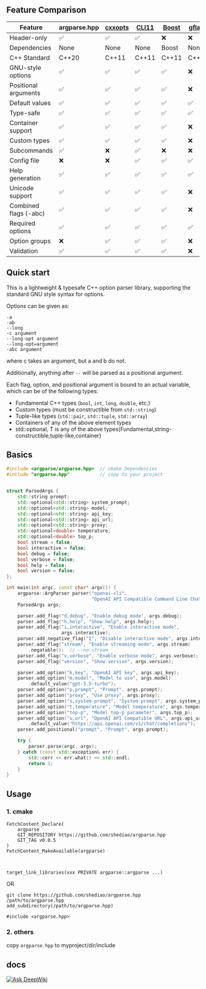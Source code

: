 ## Feature Comparison

| Feature               | argparse.hpp | [cxxopts](https://github.com/jarro2783/cxxopts) | [CLI11](https://github.com/CLIUtils/CLI11) | [Boost](https://www.boost.org/doc/libs/1_84_0/doc/html/program_options.html) | [gflags](https://github.com/gflags/gflags) |
| --------------------- | ------------ | ----------------------------------------------- | ------------------------------------------ | -------------------------------------------------------------------------------------------- | ------------------------------------------ |
| Header-only           | ✅           | ✅                                              | ✅                                         | ❌                                                                                           | ❌                                         |
| Dependencies          | None         | None                                            | None                                       | Boost                                                                                        | None                                       |
| C++ Standard          | C++20        | C++11                                           | C++11                                      | C++11                                                                                        | C++11                                      |
| GNU-style options     | ✅           | ✅                                              | ✅                                         | ✅                                                                                           | ❌                                         |
| Positional arguments  | ✅           | ✅                                              | ✅                                         | ✅                                                                                           | ❌                                         |
| Default values        | ✅           | ✅                                              | ✅                                         | ✅                                                                                           | ✅                                         |
| Type-safe             | ✅           | ✅                                              | ✅                                         | ✅                                                                                           | ✅                                         |
| Container support     | ✅           | ✅                                              | ✅                                         | ✅                                                                                           | ❌                                         |
| Custom types          | ✅           | ✅                                              | ✅                                         | ✅                                                                                           | ❌                                         |
| Subcommands           | ✅           | ❌                                              | ✅                                         | ❌                                                                                           | ❌                                         |
| Config file           | ❌           | ❌                                              | ✅                                         | ✅                                                                                           | ✅                                         |
| Help generation       | ✅           | ✅                                              | ✅                                         | ✅                                                                                           | ✅                                         |
| Unicode support       | ✅           | ✅                                              | ✅                                         | ✅                                                                                           | ❌                                         |
| Combined flags (-abc) | ✅           | ✅                                              | ✅                                         | ✅                                                                                           | ❌                                         |
| Required options      | ✅           | ✅                                              | ✅                                         | ✅                                                                                           | ✅                                         |
| Option groups         | ❌           | ✅                                              | ✅                                         | ✅                                                                                           | ❌                                         |
| Validation            | ✅           | ✅                                              | ✅                                         | ✅                                                                                           | ❌                                         |

## Quick start

This is a lightweight & typesafe C++ option parser library, supporting the standard GNU style syntax for options.

Options can be given as:

    -a
    -ab
    --long
    -c argument
    --long-opt argument
    --long-opt=argument
    -abc argument

where c takes an argument, but a and b do not.

Additionally, anything after `--` will be parsed as a positional argument.

Each flag, option, and positional argument is bound to an actual variable, which can be of the following types:
- Fundamental C++ types (`bool`, `int`, `long`, `double`, etc.)
- Custom types (must be constructible from `std::string`)
- Tuple-like types (`std::pair`, `std::tuple`, `std::array`)
- Containers of any of the above element types
- std::optional<T>, T is any of the above types(Fundamental,string-constructible,tuple-like,container)

## Basics

```cpp
#include <argparse/argparse.hpp>  // cmake Dependencies
#include "argparse.hpp"           // copy to your project
```

```cpp

struct ParsedArgs {
    std::string prompt;
    std::optional<std::string> system_prompt;
    std::optional<std::string> model;
    std::optional<std::string> api_key;
    std::optional<std::string> api_url;
    std::optional<std::string> proxy;
    std::optional<double> temperature;
    std::optional<double> top_p;
    bool stream = false;
    bool interactive = false;
    bool debug = false;
    bool verbose = false;
    bool help = false;
    bool version = false;
};

int main(int argc, const char* argv[]) {
    argparse::ArgParser parser("openai-cli",
                               "OpenAI API Compatible Command Line Chatbot");
    ParsedArgs args;

    parser.add_flag("d,debug", "Enable debug mode", args.debug);
    parser.add_flag("h,help", "Show help", args.help);
    parser.add_flag("i,interactive", "Enable interactive mode",
                    args.interactive);
    parser.add_negative_flag("I", "Disable interactive mode", args.interactive);
    parser.add_flag("stream", "Enable streaming mode", args.stream)
        .negatable();  // --no-stream
    parser.add_flag("v,verbose", "Enable verbose mode", args.verbose);
    parser.add_flag("version", "Show version", args.version);

    parser.add_option("k,key", "OpenAI API key", args.api_key);
    parser.add_option("m,model", "Model to use", args.model)
        .default_value("gpt-3.5-turbo");
    parser.add_option("p,prompt", "Prompt", args.prompt);
    parser.add_option("proxy", "Use proxy", args.proxy);
    parser.add_option("s,system-prompt", "System prompt", args.system_prompt);
    parser.add_option("t,temperature", "Model temperature", args.temperature);
    parser.add_option("top-p", "Model top-p parameter", args.top_p);
    parser.add_option("u,url", "OpenAI API Compatible URL", args.api_url)
        .default_value("https://api.openai.com/v1/chat/completions");
    parser.add_positional("prompt", "Prompt", args.prompt);

    try {
        parser.parse(argc, argv);
    } catch (const std::exception& err) {
        std::cerr << err.what() << std::endl;
        return 1;
    }
}
```

## Usage

### 1. cmake

```
FetchContent_Declare(
    argparse
    GIT_REPOSITORY https://github.com/shediao/argparse.hpp
    GIT_TAG v0.0.5
)
FetchContent_MakeAvailable(argparse)



target_link_libraries(xxx PRIVATE argparse::argparse ...)
```

OR

```
git clone https://github.com/shediao/argparse.hpp /path/to/argparse.hpp
add_subdirectory(/path/to/argparse.hpp)
```

```
#include <argparse.hpp>
```

### 2. others

copy `argparse.hpp` to myproject/dir/include

## docs
[![Ask DeepWiki](https://deepwiki.com/badge.svg)](https://deepwiki.com/shediao/argparse.hpp)
